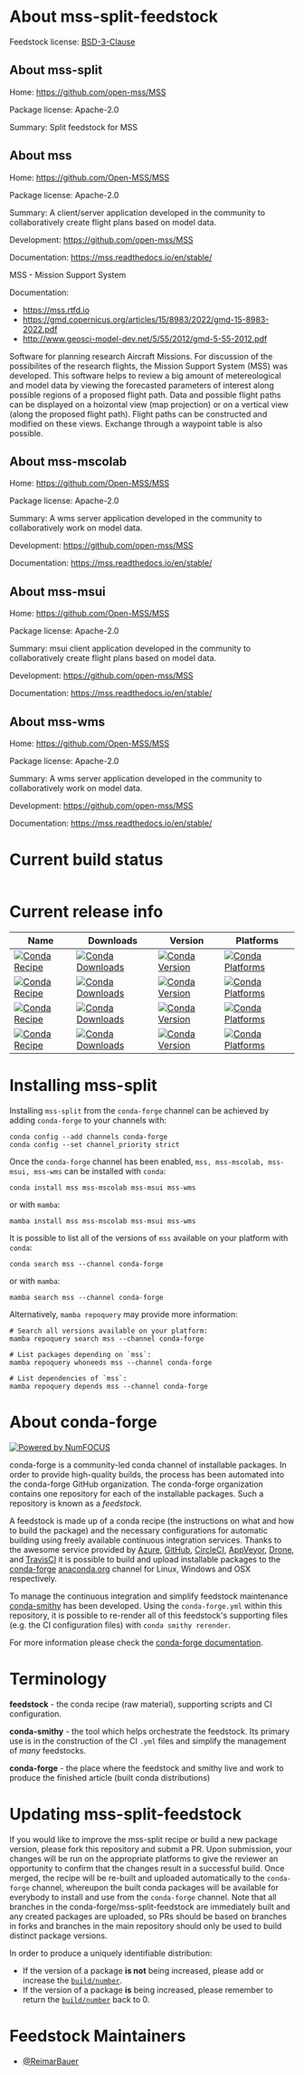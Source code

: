 About mss-split-feedstock
=========================

Feedstock license: [BSD-3-Clause](https://github.com/conda-forge/mss-feedstock/blob/main/LICENSE.txt)


About mss-split
---------------

Home: https://github.com/open-mss/MSS

Package license: Apache-2.0

Summary: Split feedstock for MSS

About mss
---------

Home: https://github.com/Open-MSS/MSS

Package license: Apache-2.0

Summary: A client/server application developed in the community to collaboratively create flight plans based on model data.

Development: https://github.com/open-mss/MSS

Documentation: https://mss.readthedocs.io/en/stable/

MSS - Mission Support System

Documentation:
* https://mss.rtfd.io
* https://gmd.copernicus.org/articles/15/8983/2022/gmd-15-8983-2022.pdf
* http://www.geosci-model-dev.net/5/55/2012/gmd-5-55-2012.pdf

Software for planning research Aircraft Missions.
For discussion of the possibilites of the research flights,
the Mission Support System (MSS) was developed.
This software helps to review a big amount of metereological and
model data by viewing the forecasted parameters of interest along possible regions
of a proposed flight path. Data and possible flight paths can
be displayed on a hoizontal view (map projection) or on a vertical
view (along the proposed flight path). Flight paths can be constructed
and modified on these views. Exchange through a waypoint table is also possible.


About mss-mscolab
-----------------

Home: https://github.com/Open-MSS/MSS

Package license: Apache-2.0

Summary: A wms server application developed in the community to collaboratively work on model data.

Development: https://github.com/open-mss/MSS

Documentation: https://mss.readthedocs.io/en/stable/

About mss-msui
--------------

Home: https://github.com/Open-MSS/MSS

Package license: Apache-2.0

Summary: msui client application developed in the community to collaboratively create flight plans based on model data.

Development: https://github.com/open-mss/MSS

Documentation: https://mss.readthedocs.io/en/stable/

About mss-wms
-------------

Home: https://github.com/Open-MSS/MSS

Package license: Apache-2.0

Summary: A wms server application developed in the community to collaboratively work on model data.

Development: https://github.com/open-mss/MSS

Documentation: https://mss.readthedocs.io/en/stable/

Current build status
====================


<table>
</table>

Current release info
====================

| Name | Downloads | Version | Platforms |
| --- | --- | --- | --- |
| [![Conda Recipe](https://img.shields.io/badge/recipe-mss-green.svg)](https://anaconda.org/conda-forge/mss) | [![Conda Downloads](https://img.shields.io/conda/dn/conda-forge/mss.svg)](https://anaconda.org/conda-forge/mss) | [![Conda Version](https://img.shields.io/conda/vn/conda-forge/mss.svg)](https://anaconda.org/conda-forge/mss) | [![Conda Platforms](https://img.shields.io/conda/pn/conda-forge/mss.svg)](https://anaconda.org/conda-forge/mss) |
| [![Conda Recipe](https://img.shields.io/badge/recipe-mss--mscolab-green.svg)](https://anaconda.org/conda-forge/mss-mscolab) | [![Conda Downloads](https://img.shields.io/conda/dn/conda-forge/mss-mscolab.svg)](https://anaconda.org/conda-forge/mss-mscolab) | [![Conda Version](https://img.shields.io/conda/vn/conda-forge/mss-mscolab.svg)](https://anaconda.org/conda-forge/mss-mscolab) | [![Conda Platforms](https://img.shields.io/conda/pn/conda-forge/mss-mscolab.svg)](https://anaconda.org/conda-forge/mss-mscolab) |
| [![Conda Recipe](https://img.shields.io/badge/recipe-mss--msui-green.svg)](https://anaconda.org/conda-forge/mss-msui) | [![Conda Downloads](https://img.shields.io/conda/dn/conda-forge/mss-msui.svg)](https://anaconda.org/conda-forge/mss-msui) | [![Conda Version](https://img.shields.io/conda/vn/conda-forge/mss-msui.svg)](https://anaconda.org/conda-forge/mss-msui) | [![Conda Platforms](https://img.shields.io/conda/pn/conda-forge/mss-msui.svg)](https://anaconda.org/conda-forge/mss-msui) |
| [![Conda Recipe](https://img.shields.io/badge/recipe-mss--wms-green.svg)](https://anaconda.org/conda-forge/mss-wms) | [![Conda Downloads](https://img.shields.io/conda/dn/conda-forge/mss-wms.svg)](https://anaconda.org/conda-forge/mss-wms) | [![Conda Version](https://img.shields.io/conda/vn/conda-forge/mss-wms.svg)](https://anaconda.org/conda-forge/mss-wms) | [![Conda Platforms](https://img.shields.io/conda/pn/conda-forge/mss-wms.svg)](https://anaconda.org/conda-forge/mss-wms) |

Installing mss-split
====================

Installing `mss-split` from the `conda-forge` channel can be achieved by adding `conda-forge` to your channels with:

```
conda config --add channels conda-forge
conda config --set channel_priority strict
```

Once the `conda-forge` channel has been enabled, `mss, mss-mscolab, mss-msui, mss-wms` can be installed with `conda`:

```
conda install mss mss-mscolab mss-msui mss-wms
```

or with `mamba`:

```
mamba install mss mss-mscolab mss-msui mss-wms
```

It is possible to list all of the versions of `mss` available on your platform with `conda`:

```
conda search mss --channel conda-forge
```

or with `mamba`:

```
mamba search mss --channel conda-forge
```

Alternatively, `mamba repoquery` may provide more information:

```
# Search all versions available on your platform:
mamba repoquery search mss --channel conda-forge

# List packages depending on `mss`:
mamba repoquery whoneeds mss --channel conda-forge

# List dependencies of `mss`:
mamba repoquery depends mss --channel conda-forge
```


About conda-forge
=================

[![Powered by
NumFOCUS](https://img.shields.io/badge/powered%20by-NumFOCUS-orange.svg?style=flat&colorA=E1523D&colorB=007D8A)](https://numfocus.org)

conda-forge is a community-led conda channel of installable packages.
In order to provide high-quality builds, the process has been automated into the
conda-forge GitHub organization. The conda-forge organization contains one repository
for each of the installable packages. Such a repository is known as a *feedstock*.

A feedstock is made up of a conda recipe (the instructions on what and how to build
the package) and the necessary configurations for automatic building using freely
available continuous integration services. Thanks to the awesome service provided by
[Azure](https://azure.microsoft.com/en-us/services/devops/), [GitHub](https://github.com/),
[CircleCI](https://circleci.com/), [AppVeyor](https://www.appveyor.com/),
[Drone](https://cloud.drone.io/welcome), and [TravisCI](https://travis-ci.com/)
it is possible to build and upload installable packages to the
[conda-forge](https://anaconda.org/conda-forge) [anaconda.org](https://anaconda.org/)
channel for Linux, Windows and OSX respectively.

To manage the continuous integration and simplify feedstock maintenance
[conda-smithy](https://github.com/conda-forge/conda-smithy) has been developed.
Using the ``conda-forge.yml`` within this repository, it is possible to re-render all of
this feedstock's supporting files (e.g. the CI configuration files) with ``conda smithy rerender``.

For more information please check the [conda-forge documentation](https://conda-forge.org/docs/).

Terminology
===========

**feedstock** - the conda recipe (raw material), supporting scripts and CI configuration.

**conda-smithy** - the tool which helps orchestrate the feedstock.
                   Its primary use is in the construction of the CI ``.yml`` files
                   and simplify the management of *many* feedstocks.

**conda-forge** - the place where the feedstock and smithy live and work to
                  produce the finished article (built conda distributions)


Updating mss-split-feedstock
============================

If you would like to improve the mss-split recipe or build a new
package version, please fork this repository and submit a PR. Upon submission,
your changes will be run on the appropriate platforms to give the reviewer an
opportunity to confirm that the changes result in a successful build. Once
merged, the recipe will be re-built and uploaded automatically to the
`conda-forge` channel, whereupon the built conda packages will be available for
everybody to install and use from the `conda-forge` channel.
Note that all branches in the conda-forge/mss-split-feedstock are
immediately built and any created packages are uploaded, so PRs should be based
on branches in forks and branches in the main repository should only be used to
build distinct package versions.

In order to produce a uniquely identifiable distribution:
 * If the version of a package **is not** being increased, please add or increase
   the [``build/number``](https://docs.conda.io/projects/conda-build/en/latest/resources/define-metadata.html#build-number-and-string).
 * If the version of a package **is** being increased, please remember to return
   the [``build/number``](https://docs.conda.io/projects/conda-build/en/latest/resources/define-metadata.html#build-number-and-string)
   back to 0.

Feedstock Maintainers
=====================

* [@ReimarBauer](https://github.com/ReimarBauer/)


